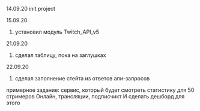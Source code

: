 14.09.20
init project

15.09.20
1) установил модуль Twitch_API_v5

21.09.20
1) сделал таблицу, пока на заглушках

22.09.20
1) сделал заполнение стейта из ответов апи-запросов

примерное задание:
сервис, который будет смотреть статистику для 50 стримеров
Онлайн, трансляции, подписчикт
И сделать дешборд для этого